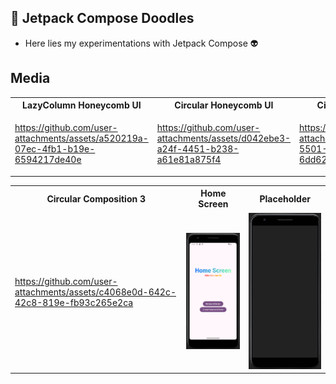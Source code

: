 ## 🎨 Jetpack Compose Doodles
- Here lies my experimentations with Jetpack Compose 👽

## Media
<table style="width:100%">
  <tr>
    <th>LazyColumn Honeycomb UI</th>
    <th>Circular Honeycomb UI</th>
    <th>Circular Composition 2</th>
  </tr>
  <tr>
    <td>

https://github.com/user-attachments/assets/a520219a-07ec-4fb1-b19e-6594217de40e

</td>
    <td>

https://github.com/user-attachments/assets/d042ebe3-a24f-4451-b238-a61e81a875f4

</td>
    <td>

https://github.com/user-attachments/assets/6955bc41-5501-47ba-826e-6dd62ca1023e

</td>
  </tr>
</table>

<table style="width:100%">
  <tr>
    <th>Circular Composition 3</th>
    <th>Home Screen</th>
    <th>Placeholder</th>
  </tr>
  <tr>
    <td>

https://github.com/user-attachments/assets/c4068e0d-642c-42c8-819e-fb93c265e2ca

</td>
    <td><img src="media/home_screen.png"  alt="home_page"/></td>
    <td><img src="media/placeholder.png"  alt="placeholder"/></td>
  </tr>
</table>

